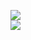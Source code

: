 [![](https://img.shields.io/badge/Made%20With-Github%20Spray-lightgrey.svg?style=for-the-badge&logo=github)](https://github.com/Annihil/github-spray#3423)  
[![](https://i.imgur.com/2DrTn0Z.gif)](https://github.com/Annihil/github-spray)